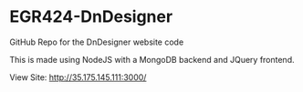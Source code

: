 # EGR424-DnDesigner
GitHub Repo for the DnDesigner website code

This is made using NodeJS with a MongoDB backend and JQuery frontend.

View Site:
http://35.175.145.111:3000/
